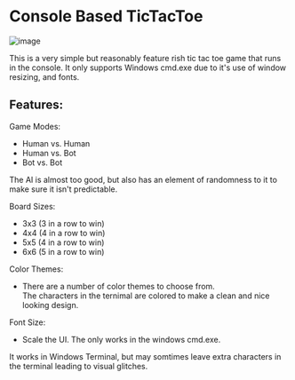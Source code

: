 # Console Based TicTacToe

![image](https://user-images.githubusercontent.com/39423700/197098873-c74e876c-62a3-4ec5-9015-bd66ffdb844b.png)

This is a very simple but reasonably feature rish tic tac toe game that runs in the console. It only supports Windows cmd.exe due to it's use of window resizing, and fonts.

## Features:

Game Modes:
- Human vs. Human
- Human vs. Bot
- Bot vs. Bot

The AI is almost too good, but also has an element of randomness to it to make sure it isn't predictable.

Board Sizes:
- 3x3 (3 in a row to win)
- 4x4 (4 in a row to win)
- 5x5 (4 in a row to win)
- 6x6 (5 in a row to win)

Color Themes:
- There are a number of color themes to choose from. <br> The characters in the ternimal are colored to make a clean and nice looking design.

Font Size:
- Scale the UI. The only works in the windows cmd.exe.

It works in Windows Terminal, but may somtimes leave extra characters in the terminal leading to visual glitches.
